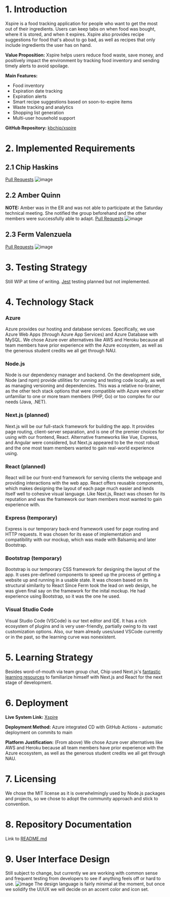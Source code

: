 # 1. Introduction

Xspire is a food tracking application for people who want to get the most out of their ingredients. Users can keep tabs on when food was bought, where it is stored, and when it expires. Xspire also provides recipe suggestions for food that's about to go bad, as well as recipes that only include ingredients the user has on hand.

**Value Proposition:** Xspire helps users reduce food waste, save money, and positively impact the environment by tracking food inventory and sending timely alerts to avoid spoilage.

**Main Features:**
- Food inventory
- Expiration date tracking
- Expiration alerts
- Smart recipe suggestions based on soon-to-expire items
- Waste tracking and analytics
- Shopping list generation
- Multi-user household support

**GitHub Repository:** [kbchip/xspire](https://github.com/kbchip/xspire)

# 2. Implemented Requirements

## 2.1 Chip Haskins

[Pull Requests](https://github.com/kbchip/xspire/pulls?q=is%3Apr+author%3Akbchip)
![image](https://github.com/user-attachments/assets/ade57325-5849-447e-a0b4-7cd25901aed2)

## 2.2 Amber Quinn

**NOTE:** Amber was in the ER and was not able to participate at the Saturday technical meeting. She notified the group beforehand and the other members were successfully able to adapt.
[Pull Requests](https://github.com/kbchip/xspire/pulls?q=is%3Apr+author%3Aambermariequinn)
![image](https://github.com/user-attachments/assets/e5d2aa7b-7f22-4228-9ac4-04bcea36c6a2)

## 2.3 Ferm Valenzuela

[Pull Requests](https://github.com/kbchip/xspire/pulls?q=is%3Apr+author%3Aprojectsbyferm)
![image](https://github.com/user-attachments/assets/16245c74-a47e-4908-a002-cbbd4d0b25ec)

# 3. Testing Strategy

Still WIP at time of writing. [Jest](https://jestjs.io/) testing planned but not implemented.

# 4. Technology Stack

### Azure

Azure provides our hosting and database services. Specifically, we use Azure Web Apps (through Azure App Services) and Azure Database with MySQL. We chose Azure over alternatives like AWS and Heroku because all team members have prior experience with the Azure ecosystem, as well as the generous student credits we all get through NAU.

### Node.js

Node is our dependency manager and backend. On the development side, Node (and npm) provide utilities for running and testing code locally, as well as managing versioning and dependencies. This was a relative no-brainer, as the other tech stack options that were compatible with Azure were either unfamiliar to one or more team members (PHP, Go) or too complex for our needs (Java, .NET).

### Next.js (planned)

Next.js will be our full-stack framework for building the app. It provides page routing, client-server separation, and is one of the premier choices for using with our frontend, React. Alternative frameworks like Vue, Express, and Angular were considered, but Next.js appeared to be the most robust and the one most team members wanted to gain real-world experience using.

### React (planned)

React will be our front-end framework for serving clients the webpage and providing interactions with the web app. React offers reusable components, which makes designing the layout of each page much easier and lends itself well to cohesive visual language. Like Next.js, React was chosen for its reputation and was the framework our team members most wanted to gain experience with.

### Express (temporary)

Express is our temporary back-end framework used for page routing and HTTP requests. It was chosen for its ease of implementation and compatibility with our mockup, which was made with Balsamiq and later Bootstrap.

### Bootstrap (temporary)

Bootstrap is our temporary CSS framework for designing the layout of the app. It uses pre-defined components to speed up the process of getting a website up and running in a usable state. It was chosen based on its structural similarity to React Since Ferm took the lead on web design, he was given final say on the framework for the inital mockup. He had experience using Bootstrap, so it was the one he used.

### Visual Studio Code

Visual Studio Code (VSCode) is our text editor and IDE. It has a rich ecosystem of plugins and is very user-friendly, partially owing to its vast customization options. Also, our team already uses/used VSCode currently or in the past, so the learning curve was nonexistent.

# 5. Learning Strategy

Besides word-of-mouth via team group chat, Chip used Next.js's [fantastic learning resources](https://nextjs.org/learn) to familiarize himself with Next.js and React for the next stage of development.

# 6. Deployment

**Live System Link:** [Xspire](https://xspire-deesfqgmdaexhgdz.westus3-01.azurewebsites.net/)

**Deployment Method:** Azure integrated CD with GitHub Actions - automatic deployment on commits to main

**Platform Justification:** (From above) We chose Azure over alternatives like AWS and Heroku because all team members have prior experience with the Azure ecosystem, as well as the generous student credits we all get through NAU.

# 7. Licensing

We chose the MIT license as it is overwhelmingly used by Node.js packages and projects, so we chose to adopt the community approach and stick to convention.

# 8. Repository Documentation

Link to [README.md](https://github.com/kbchip/xspire/README.md)

# 9. User Interface Design

Still subject to change, but currently we are working with common sense and frequent testing from developers to see if anything feels off or hard to use.
![image](https://github.com/user-attachments/assets/bc52e2fc-1397-470c-9a85-27a3e3b28bf9)
The design language is fairly minimal at the moment, but once we solidify the UI/UX we will decide on an accent color and icon set.
